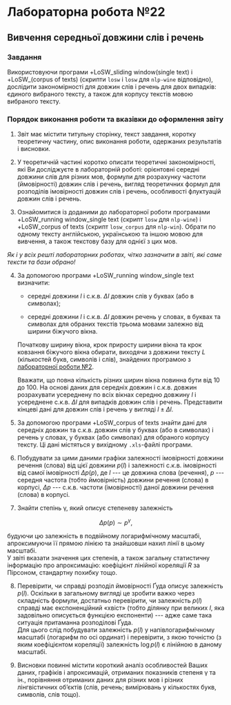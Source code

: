 # Лабораторна робота №22

## Вивчення середньої довжини слів і речень

### Завдання

Використовуючи програми +LoSW\_sliding window(single text) і +LoSW\_(corpus of texts) (скрипти `losw` і `losw` для `nlp-wine` відповідно), дослідити закономірності для довжин слів і речень для двох випадків: єдиного вибраного тексту, а також для корпусу текстів мовою вибраного тексту.

### Порядок виконання роботи та вказівки до оформлення звіту

1. Звіт має містити титульну сторінку, текст завдання, коротку теоретичну частину, опис виконання роботи, одержаних результатів і висновки.

2. У теоретичній частині коротко описати теоретичні закономірності, які Ви досліджуєте в лабораторній роботі: орієнтовні середні довжини слів для різних мов, формули для розрахунку частоти (ймовірності) довжин слів і речень, вигляд теоретичних формул для розподілів імовірності довжин слів і речень, особливості флуктуацій довжин слів і речень.

3. Ознайомитися із доданими до лабораторної роботи програмами +LoSW\_running window\_single text (скрипт `losw` для `nlp-wine`) і +LoSW\_corpus of texts (скрипт `losw_corpus` для `nlp-win`).
Обрати по одному тексту англійською, українською та іншою мовою для вивчення, а також текстову базу для однієї з цих мов.

*Як і у всіх решті лабораторних роботах, чітко зазначити в звіті, які саме тексти та бази обрано!*

4. За допомогою програми +LoSW\_running window\_single text визначити:

    - середні довжини $l$ і с.к.в. $\Delta l$ довжин слів у буквах (або в символах);

    - середні довжини $l$ і с.к.в. $\Delta l$ довжин речень у словах, в буквах та символах для обраних текстів трьома мовами залежно від ширини біжучого вікна.

    Початкову ширину вікна, крок приросту ширини вікна та крок ковзання біжучого вікна обирати, виходячи з довжини тексту $L$ (кількостей букв, символів і слів), знайдених програмою з [лабораторної роботи №2](../lab02/task.md). 
    
    Вважати, що повна кількість різних ширин вікна повинна бути від 10 до 100.
    На основі даних для середніх довжин і с.к.в. довжин розрахувати усереднену по всіх вікнах середню довжину $l$ і усереднене с.к.в. $\Delta l$ для випадків довжин слів і речень.
    Представити кінцеві дані для довжин слів і речень у вигляді $l \pm \Delta l$.

5. За допомогою програми +LoSW\_corpus of texts знайти дані для середніх довжин та с.к.в. довжин слів у буквах (або в символах) і речень у словах, у буквах (або символах) для обраного корпусу тексту.
Ці дані містяться у вихідному `.xls`-файлі програми.

6. Побудувати за цими даними графіки залежності імовірності довжини речення (слова)  від цієї довжини $p(l)$ і залежності с.к.в. імовірності від самої імовірності $\Delta p(p)$, де $l$ --- це довжина слова (речення), $p$ --- середня частота (тобто ймовірність) довжини речення (слова) в корпусі, $\Delta p$ --- с.к.в. частоти (імовірності) даної довжини речення (слова) в корпусі.

7. Знайти степінь γ, який описує степеневу залежність

$$\Delta p(p) \sim p^{\gamma},$$

будуючи цю залежність в подвійному логарифмічному масштабі, апроксимуючи її прямою лінією та знайшовши нахил лінії в цьому масштабі.  
У звіті вказати значення цих степенів, а також загальну статистичну інформацію про апроксимацію: коефіцієнт лінійної кореляції $R$ за Пірсоном, стандартну похибку тощо.

8. Перевірити, чи справді розподіл ймовірності Ґуда описує залежність $p(l)$.
Оскільки в загальному вигляді це зробити важко через складність формули, достатньо перевірити, чи залежність $p(l)$ справді має експоненційний «хвіст» (тобто ділянку при великих $l$, яка задовільно описується функцією експоненти) --- адже саме така ситуація притаманна розподілові Ґуда.  
Для цього слід побудувати залежність $p(l)$ у напівлогарифмічному масштабі (логарифм по осі ординат) і перевірити, з якою точністю (з яким коефіцієнтом кореля­ції) залежність $\log{p(l)}$ є лінійною в даному масштабі.

9. Висновки повинні містити короткий аналіз особливостей Ваших даних, графіків і апроксимацій, отриманих показників степеня γ та ін., порівняння отриманих даних для різних мов і різних лінгвістичних об’єктів (слів, речень; вимірювань у кількостях букв, символів, слів тощо).
